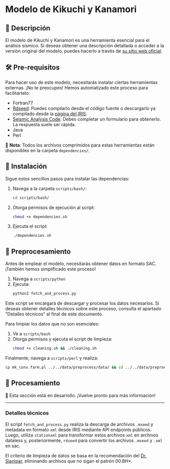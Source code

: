 # Modelo de Kikuchi y Kanamori

## 📖 Descripción

El modelo de Kikuchi y Kanamori es una herramienta esencial para el análisis sísmico. Si deseas obtener una descripción detallada o acceder a la versión original del modelo, puedes hacerlo a través de [su sitio web oficial](https://wwweic.eri.u-tokyo.ac.jp/ETAL/KIKUCHI/).

## 🛠 Pre-requisitos

Para hacer uso de este modelo, necesitarás instalar ciertas herramientas externas. ¡No te preocupes! Hemos automatizado este proceso para facilitártelo:

- Fortran77
- [Rdseed](https://github.com/iris-edu-legacy/rdseed): Puedes compilarlo desde el código fuente o descargarlo ya compilado desde la [página del IRIS](http://www.iris.edu/pub/programs/rdseedv5.3.1.tar.gz).
- [Seismic Analysis Code](http://ds.iris.edu/ds/nodes/dmc/forms/sac/): Debes completar un formulario para obtenerlo. La respuesta suele ser rápida.
- Java
- Perl

📌 **Nota**: Todos los archivos comprimidos para estas herramientas están disponibles en la carpeta `dependencies/`.

## 🚀 Instalación

Sigue estos sencillos pasos para instalar las dependencias:

1. Navega a la carpeta `scripts/bash/`:
    ```bash
    cd scripts/bash/
    ```

2. Otorga permisos de ejecución al script:
    ```bash
    chmod +x dependencies.sh
    ```

3. Ejecuta el script:
   ```bash
   ./dependencies.sh
   ```

## 🔄 Preprocesamiento

Antes de emplear el modelo, necesitarás obtener datos en formato SAC. ¡También hemos simplificado este proceso!

1. Navega a `scripts/python`
2. Ejecuta:
    ```bash
    python3 fetch_and_process.py
    ```

Este script se encargará de descargar y procesar los datos necesarios. Si deseas obtener detalles técnicos sobre este proceso, consulta el apartado "Detalles técnicos" al final de este documento.

Para limpiar los datos que no son esenciales:

1. Ve a `scripts/bash`
2. Otorga permisos y ejecuta el script de limpieza:
    ```bash
    chmod +x cleaning.sh && ./cleaning.sh
    ```

Finalmente, navega a `scripts/perl` y realiza:
```bash
cp mk_conv.farm.pl ../../data/preprocess/data/ && cd ../../data/preprocess/data/ && perl mk_conv.farm.pl
```

## 🔧 Procesamiento

🚧 Esta sección está en desarrollo. ¡Vuelve pronto para más información!

---

### Detalles técnicos

El script `fetch_and_process.py` realiza la descarga de archivos `.mseed` y metadata en formato `xml` desde IRIS mediante API endpoints públicos. Luego, utiliza `stationxml` para transformar estos archivos `xml` en archivos dataless y, posteriormente, `rdseed` para convertir los archivos `.mseed` y `.xml` en sac.

El criterio de limpieza de datos se basa en la recomendación del [Dr. Sianipar](https://sianipar17.com/2017/12/14/tutorial-for-teleseismic-body-wave-inversion-program/), eliminando archivos que no sigan el patrón 00.BH*.
